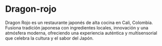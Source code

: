 # Dragon-rojo
Dragon Rojo es un restaurante japonés de alta cocina en Cali, Colombia. Fusiona tradición japonesa con ingredientes locales, innovación y una atmósfera moderna, ofreciendo una experiencia auténtica y multisensorial que celebra la cultura y el sabor del Japón.
